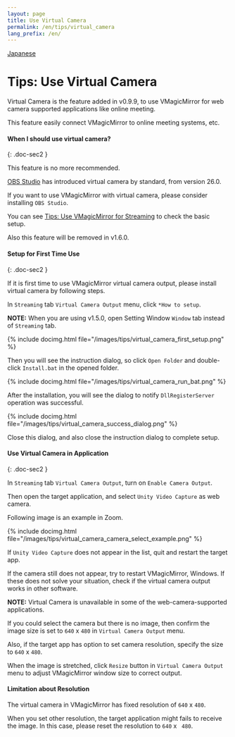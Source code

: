 ```yaml
---
layout: page
title: Use Virtual Camera
permalink: /en/tips/virtual_camera
lang_prefix: /en/
---
```


[Japanese](../../tips/virtual_camera)

# Tips: Use Virtual Camera

Virtual Camera is the feature added in v0.9.9, to use VMagicMirror for web camera supported applications like online meeting.

This feature easily connect VMagicMirror to online meeting systems, etc.

#### When I should use virtual camera?
{: .doc-sec2 }

This feature is no more recommended.

[OBS Studio](https://obsproject.com/download) has introduced virtual camera by standard, from version 26.0.

If you want to use VMagicMirror with virtual camera, please consider installing `OBS Studio`.

You can see [Tips: Use VMagicMirror for Streaming](./streaming) to check the basic setup.

Also this feature will be removed in v1.6.0.


#### Setup for First Time Use
{: .doc-sec2 }

If it is first time to use VMagicMirror virtual camera output, please install virtual camera by following steps.

In `Streaming` tab `Virtual Camera Output` menu, click `*How to setup`.

**NOTE:** When you are using v1.5.0, open Setting Window `Window` tab instead of `Streaming` tab.

{% include docimg.html file="/images/tips/virtual_camera_first_setup.png" %}

Then you will see the instruction dialog, so click `Open Folder` and double-click `Install.bat` in the opened folder.

{% include docimg.html file="/images/tips/virtual_camera_run_bat.png" %}

After the installation, you will see the dialog to notify `DllRegisterServer` operation was successful.

{% include docimg.html file="/images/tips/virtual_camera_success_dialog.png" %}

Close this dialog, and also close the instruction dialog to complete setup.


#### Use Virtual Camera in Application
{: .doc-sec2 }


In `Streaming` tab `Virtual Camera Output`, turn on `Enable Camera Output`.

Then open the target application, and select `Unity Video Capture` as web camera.

Following image is an example in Zoom.

{% include docimg.html file="/images/tips/virtual_camera_camera_select_example.png" %}

If `Unity Video Capture` does not appear in the list, quit and restart the target app.

If the camera still does not appear, try to restart VMagicMirror, Windows. If these does not solve your situation, check if the virtual camera output works in other software.

**NOTE:** Virtual Camera is unavailable in some of the web-camera-supported applications.

If you could select the camera but there is no image, then confirm the image size is set to `640` x `480` in `Virtual Camera Output` menu. 

Also, if the target app has option to set camera resolution, specify the size to `640` x `480`.

When the image is stretched, click `Resize` button in `Virtual Camera Output` menu to adjust VMagicMirror window size to correct output.


#### Limitation about Resolution

The virtual camera in VMagicMirror has fixed resolution of `640` x `480`.

When you set other resolution, the target application might fails to receive the image. In this case, please reset the resolution to `640` x ` 480`.
